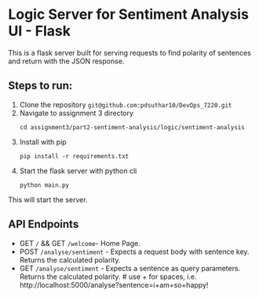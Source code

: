 # Logic Server for Sentiment Analysis UI - Flask

This is a flask server built for serving requests to find polarity of sentences and return with the JSON response.

## Steps to run:
1. Clone the repository `git@github.com:pdsuthar10/DevOps_7220.git`
2. Navigate to assignment 3 directory
    ```
    cd assignment3/part2-sentiment-analysis/logic/sentiment-analysis
    ```
3. Install with pip
   ```
   pip install -r requirements.txt
   ```
4. Start the flask server with python cli
   ```
   python main.py
   ```
This will start the server.

## API Endpoints
- GET `/`  && GET `/welcome`- Home Page.
- POST `/analyse/sentiment` - Expects a request body with sentence key. Returns the calculated polarity.
- GET `/analyse/sentiment` - Expects a sentence as query parameters. Returns the calculated polarity. # use + for spaces, i.e. http://localhost:5000/analyse?sentence=i+am+so+happy!